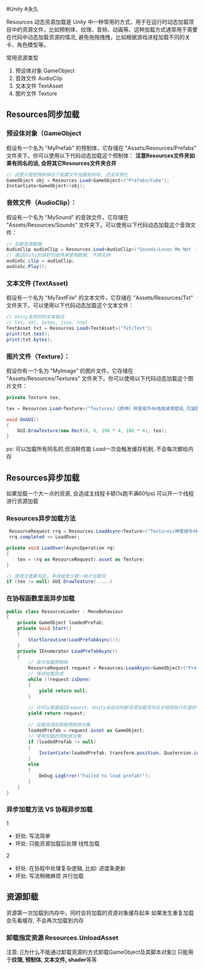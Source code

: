 #Unity #永久 

Resources 动态资源加载是 Unity 中一种常用的方式，用于在运行时动态加载项目中的资源文件，比如预制体、纹理、音频、动画等。这种加载方式通常用于需要在代码中动态加载资源的情况, 避免拖拖拽拽，比如根据游戏进程加载不同的关卡、角色模型等。


常用资源类型
1. 预设体对象    GameObject
2. 音效文件      AudioClip
3. 文本文件      TextAsset
4. 图片文件      Texture

## Resources同步加载
### 预设体对象（GameObject
假设有一个名为 "MyPrefab" 的预制体，它存储在 "Assets/Resources/Prefabs" 文件夹下。你可以使用以下代码动态加载这个预制体：
**注意Resources文件夹如果有同名的话, 会将其它Resources文件夹合并**
```csharp
// 这里只是把预制体这个配置文件加载到内存, 还没实例化
GameObject obj = Resources.Load<GameObject>("Prefabs/Cube");
Instantiate<GameObject>(obj);
```

### 音效文件（AudioClip）：
假设有一个名为 "MySound" 的音效文件，它存储在 "Assets/Resources/Sounds" 文件夹下。可以使用以下代码动态加载这个音效文件：
```csharp
// 加载音效数据
AudioClip audioClip = Resources.Load<AudioClip>("Sounds/Loves Me Not - t.A.T.u.");
// 通过Unity封装好的组件来使用数据, 不用实例
audioSc.clip = audioClip;
audioSc.Play();
```

### 文本文件 (TextAsset)
假设有一个名为 "MyTextFile" 的文本文件，它存储在 "Assets/Resources/Txt" 文件夹下。可以使用以下代码动态加载这个文本文件：
```csharp
// Unity支持的的文本格式
// txt, xml, bytes, json, html
TextAsset txt = Resources.Load<TextAsset>("Txt/Test");
print(txt.text);
print(txt.bytes);
```

### 图片文件（Texture）：
假设你有一个名为 "MyImage" 的图片文件，它存储在 "Assets/Resources/Textures" 文件夹下。你可以使用以下代码动态加载这个图片文件：
```csharp
private Texture tex;

tex = Resources.Load<Texture>("Textures/《原神》神里绫华4k电脑桌面壁纸_花猫壁纸(huamaobizhi.com)_1a75ce61");

void OnGUI()
{
    GUI.DrawTexture(new Rect(0, 0, 198 * 4, 108 * 4), tex);
}
```

ps:
可以加载所有同名的,但消耗性能
Load一次会触发缓存机制, 不会每次都给内存






## Resources异步加载

如果加载一个大一点的资源, 会造成主线程卡顿(1s跑不满60fps)
可以开一个线程进行资源加载

### Resources异步加载方法
```csharp
 ResourceRequest rrq = Resources.LoadAsync<Texture>("Textures/神里绫华4k电脑桌面壁纸_花猫壁纸(huamaobizhi.com)_1a75ce61");
 rrq.completed += LoadOver; 

private void LoadOver(AsyncOperation rq)
{
	tex = (rq as ResourceRequest).asset as Texture;
}

// 使用注意要判空, 多线程至少要一帧才加载完
if (tex != null) GUI.DrawTexture(.....)
```


### 在协程函数里面异步加载
```csharp
public class ResourceLoader : MonoBehaviour
{
    private GameObject loadedPrefab;
    private void Start()
    {
        StartCoroutine(LoadPrefabAsync());
    }
    private IEnumerator LoadPrefabAsync()
    {
        // 异步加载预制体
        ResourceRequest request = Resources.LoadAsync<GameObject>("Prefabs/MyPrefab");
        // 等待加载完成
        while (!request.isDone)
        {
            yield return null;
        }
        
		// 也可以直接返回request, Unity会自动判断资源加载完毕后才继续执行后面的
		yield return request;
		
        // 加载完成后获取预制体对象
        loadedPrefab = request.asset as GameObject;
        // 使用加载的预制体对象
        if (loadedPrefab != null)
        {
            Instantiate(loadedPrefab, transform.position, Quaternion.identity);
        }
        else
        {
            Debug.LogError("Failed to load prefab!");
        }
    }
}
```


### 异步加载方法 VS 协程异步加载
1 
- 好处: 写法简单
- 坏处: 只能资源加载后处理
线性加载

2
- 好处: 在协程中处理复杂逻辑, 比如: 进度条更新
- 坏处: 写法稍微麻烦
并行加载


## 资源卸载
资源第一次加载到内存中，同时会将加载的资源对象缓存起来
如果发生重复加载会先看缓存, 不会再次加载到内存

### 卸载指定资源 Resources.UnloadAsset
注意:
[[为什么不能通过卸载资源的方式卸载GameObject及其脚本对象]]
只能用于**纹理, 预制体, 文本文件, shader**等等

